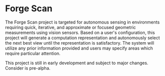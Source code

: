 # Forge Scan

The Forge Scan project is targeted for autonomous sensing in environments requiring quick, iterative, and approximate or focused geometric measurements using vision sensors. Based on a user's configuration, this project will generate a computation representation and autonomously select the next best view until the representation is satisfactory. The system will utilize any prior information provided and users may specify areas which require particular attention.

This project is still in early development and subject to major changes. Consider is pre-alpha.
